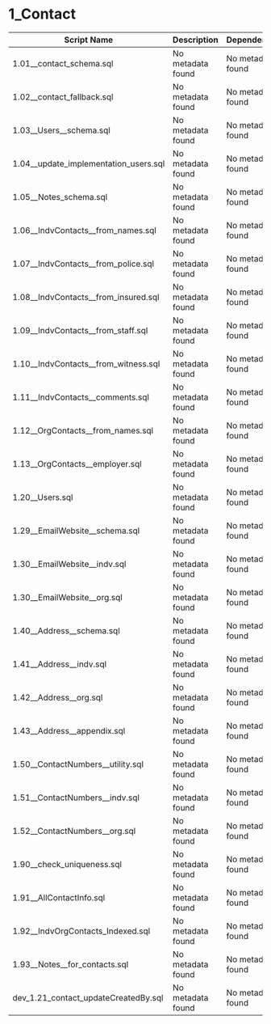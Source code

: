 # 1_Contact

| Script Name | Description | Dependencies |
|-------------|-------------|-------------|
| 1.01__contact_schema.sql | No metadata found | No metadata found |
| 1.02__contact_fallback.sql | No metadata found | No metadata found |
| 1.03__Users__schema.sql | No metadata found | No metadata found |
| 1.04__update_implementation_users.sql | No metadata found | No metadata found |
| 1.05__Notes_schema.sql | No metadata found | No metadata found |
| 1.06__IndvContacts__from_names.sql | No metadata found | No metadata found |
| 1.07__IndvContacts__from_police.sql | No metadata found | No metadata found |
| 1.08__IndvContacts__from_insured.sql | No metadata found | No metadata found |
| 1.09__IndvContacts__from_staff.sql | No metadata found | No metadata found |
| 1.10__IndvContacts__from_witness.sql | No metadata found | No metadata found |
| 1.11__IndvContacts__comments.sql | No metadata found | No metadata found |
| 1.12__OrgContacts__from_names.sql | No metadata found | No metadata found |
| 1.13__OrgContacts__employer.sql | No metadata found | No metadata found |
| 1.20__Users.sql | No metadata found | No metadata found |
| 1.29__EmailWebsite__schema.sql | No metadata found | No metadata found |
| 1.30__EmailWebsite__indv.sql | No metadata found | No metadata found |
| 1.30__EmailWebsite__org.sql | No metadata found | No metadata found |
| 1.40__Address__schema.sql | No metadata found | No metadata found |
| 1.41__Address__indv.sql | No metadata found | No metadata found |
| 1.42__Address__org.sql | No metadata found | No metadata found |
| 1.43__Address__appendix.sql | No metadata found | No metadata found |
| 1.50__ContactNumbers__utility.sql | No metadata found | No metadata found |
| 1.51__ContactNumbers__indv.sql | No metadata found | No metadata found |
| 1.52__ContactNumbers__org.sql | No metadata found | No metadata found |
| 1.90__check_uniqueness.sql | No metadata found | No metadata found |
| 1.91__AllContactInfo.sql | No metadata found | No metadata found |
| 1.92__IndvOrgContacts_Indexed.sql | No metadata found | No metadata found |
| 1.93__Notes__for_contacts.sql | No metadata found | No metadata found |
| dev_1.21_contact_updateCreatedBy.sql | No metadata found | No metadata found |
